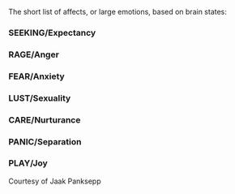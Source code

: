 ﻿
The short list of affects, or large emotions, based on brain states:

### SEEKING/Expectancy
### RAGE/Anger
### FEAR/Anxiety
### LUST/Sexuality
### CARE/Nurturance
### PANIC/Separation
### PLAY/Joy

Courtesy of Jaak Panksepp
